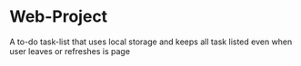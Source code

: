 # Web-Project
A to-do task-list that uses local storage and keeps all task listed even when user leaves or refreshes is page
